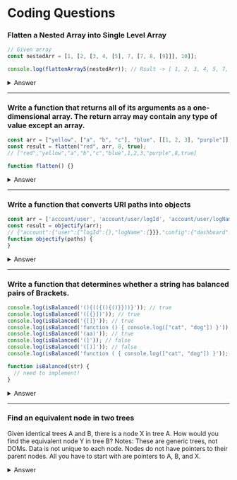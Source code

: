 # Coding Questions

### Flatten a Nested Array into Single Level Array

```js
// Given array
const nestedArr = [1, [2, [3, 4, [5], 7, [7, 8, [9]]], 10]];

console.log(flattenArray5(nestedArr)); // Rsult -> [ 1, 2, 3, 4, 5, 7, 7, 8, 9, 10]

```

<details>
<summary>Answer</summary>
<p>

```js
// using prototype method flat
function flattenArray1(arr) {
  return arr.flat(4); // Infinity for too much nested
}

// using recursive function - works for iframe
// uses extra space
function flattenArray2(arr) {
  let flattenedArr = []; // A new array is created every time the function is called
  for(let i = 0; i < arr.length; i++) {
      if(Array.isArray(arr[i])) {
          flattenedArr = flattenedArr.concat(flattenArray2(arr[i]));
      }
      else {
          flattenedArr.push(arr[i]);
      }
  }
  return flattenedArr;
}

/* Array.isArray also works across iframes and different context 
console.log(Array.isArray([1, 2, 3])); // true
console.log(Array.isArray('Hello'));   // false
console.log(Array.isArray({ key: 'value' })); // false
console.log(Array.isArray(undefined)); // false

console.log([1, 2, 3] instanceof Array); // true
console.log('Hello' instanceof Array);   // false
console.log({ key: 'value' } instanceof Array); // false

var iframe = document.createElement('iframe');
document.body.appendChild(iframe);
var arr = new iframe.contentWindow.Array();
console.log(arr instanceof Array);   // false
console.log(Array.isArray(arr));     // true

*/


// using recursive with instance of - does not work across iframes and different context
function flattenArray3(arr, flattenedArr = []) {
    for(let i = 0; i < arr.length; i++) {
        if(arr[i] instanceof Array) {
            flattenArray3(arr[i], flattenedArr);
        } else {
            flattenedArr.push(arr[i]);
        }
    }
    return flattenedArr;
}

// using isArray and passing as argument for saving extra space
function flattenArray4(arr, flattenedArr = []) {
    for(let i = 0; i < arr.length; i++ ) {
        if(Array.isArray(arr[i])) {
            flattenArray4(arr[i], flattenedArr);
        }
        else {
            flattenedArr.push(arr[i]);
        }
    }
    return flattenedArr;
}

// using reduce and concat

function flattenArray5(arr) {
  return arr.reduce((flat, toFlatten) => 
    flat.concat(Array.isArray(toFlatten) ? [...flattenArray5(toFlatten)] : toFlatten), []);
}
```

</p>
</details>

---

### Write a function that returns all of its arguments as a one-dimensional array. The return array may contain any type of value except an array.

```js
const arr = ["yellow", ["a", "b", "c"], "blue", [[1, 2, 3], "purple"]];
const result = flatten("red", arr, 8, true);
// ["red","yellow","a","b","c","blue",1,2,3,"purple",8,true]

function flatten() {}
```

<details>
<summary>Answer</summary>
<p>

</p>
</details>

---
### Write a function that converts URI paths into objects

```js
const arr = ['account/user', 'account/user/logId', 'account/user/logName', 'config/dashboard/sean', 'config/dashboard/tracy', 'config/logfiles'];
const result = objectify(arr);
// {"account":{"user":{"logId":{},"logName":{}}},"config":{"dashboard":{"sean":{},"tracy":{}},"logfiles":{}}}
function objectify(paths) {
}

```

<details>
  <summary>Answer</summary>
  <p>

```js

// SOLUTION 1
function objectify(paths) {
    
    const uriObj = {};

    for(const path of paths) {
        const parts = path.split('/'); // [acc, user, logid]
        
        let currObj = uriObj; // pointer to uriObj
        
        for(const part of parts) {
            if(!currObj[part]) {
                currObj[part] = {}; // {acc: { user : { logId : {}}}}
            }
            currObj = currObj[part]; // {}
            
        }
    }
    
    return uriObj;
    
}

// Time Complexity: O(n), where n is the total number of characters in all paths
// Space Complexity: O(n) in the worst case, but potentially less if there are shared prefixes.


// SOLUTION 2

function objectify(paths) {
  return paths.reduce((acc, path) => {
    const parts = path.split('/');
    insertPath(acc, parts);
    return acc;
  }, {});
}

function insertPath(obj, parts) {
  if (parts.length === 0) return;
  
  const [head, ...tail] = parts;
  obj[head] = obj[head] || {};
  insertPath(obj[head], tail);
}
/**
This solution works as follows:

1. We use reduce to iterate over all paths, accumulating the result in a single object.
2. For each path, we split it into parts.
3. We call a recursive helper function insertPath to insert the parts into the accumulator object.
4. insertPath works recursively:
    a. If there are no parts left, we're done.
    b. Otherwise, we take the first part (head) and ensure it exists in the current object.
    c. We then recursively call insertPath on the rest of the parts (tail), using the nested object as the new base.


Time Complexity: O(n), where n is the total number of characters in all paths.
Space Complexity: O(n) in the worst case, but potentially less if there are shared prefixes.

**/

```
    
  </p>
</details>


---

### Write a function that determines whether a string has balanced pairs of Brackets.

```js
console.log(isBalanced('(){(({(){()}}))}')); // true
console.log(isBalanced('([{}])')); // true
console.log(isBalanced('{[]}')); // true
console.log(isBalanced('function () { console.log(["cat", "dog"]) }')); // true
console.log(isBalanced('(aa)')); // true
console.log(isBalanced('(]')); // false
console.log(isBalanced('([)]')); // false
console.log(isBalanced('function ( { console.log(["cat", "dog"]) }')); // false

function isBalanced(str) {
  // need to implement!
}
```

<details>
  <summary>Answer</summary>
  <p>

```js
function isBalanced(str) {
  const mapper = {
    '(': ')',
    '[': ']',
    '{': '}'
  };
  
  let stack = [];
  
  for (const char of str) {
    if (char in mapper) {
      // It's an opening bracket
      stack.push(char);
    } else {
      // It's a closing bracket or another character
      if (stack.length === 0) return false; // closing bracket without opening
      
      const lastOpen = stack.pop();
      if (mapper[lastOpen] !== char) {
        return false; // mismatched brackets
      }
    }
  }
  
  return stack.length === 0; // true if all brackets are matched and closed
}

// Time Complexity: O(n)
// Space Complexity: O(n)
```
    
  </p>
</details>

---

### Find an equivalent node in two trees

Given identical trees A and B, there is a node X in tree A. How would you find the equivalent node Y in tree B? Notes: These are generic trees, not DOMs. Data is not unique to each node. Nodes do not have pointers to their parent nodes. All you have to start with are pointers to A, B, and X.


<details>
<summary>Answer</summary>
<p>

Sample Answers:
- Traverse each tree in parallel. When pointer in A reaches X, pointer in B has found Y.
- Traverse A to find X. Record the path and play it back in B.
- Flatten each tree and find the index of X in A. Y will be at the same index in B.


</p>
</details>
